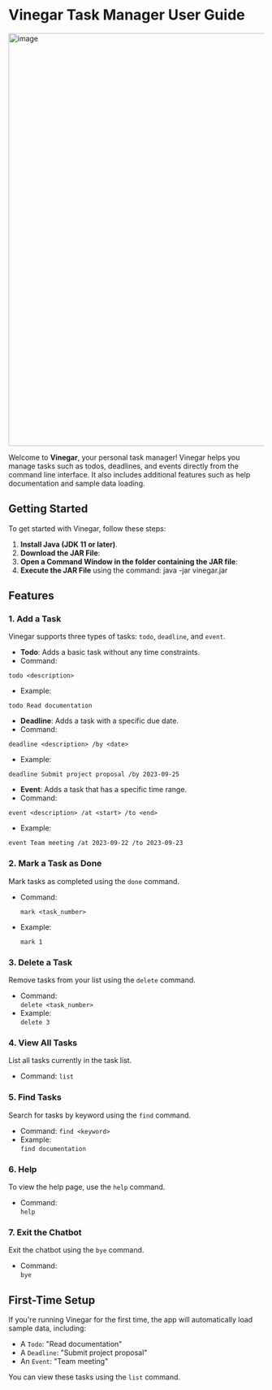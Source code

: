 # Vinegar Task Manager User Guide

<img width="812" alt="image" src="https://github.com/user-attachments/assets/d62b6526-b6dc-447c-9efd-32c6e58e7976">

Welcome to **Vinegar**, your personal task manager! Vinegar helps you manage tasks such as todos, deadlines, and events directly from the command line interface. It also includes additional features such as help documentation and sample data loading.

## Getting Started

To get started with Vinegar, follow these steps:

1. **Install Java (JDK 11 or later)**.
2. **Download the JAR File**:  
3. **Open a Command Window in the folder containing the JAR file**:  
4. **Execute the JAR File** using the command: 
   java -jar vinegar.jar

## Features

### 1. Add a Task
Vinegar supports three types of tasks: `todo`, `deadline`, and `event`.

- **Todo**: Adds a basic task without any time constraints.
- Command:
 ```
 todo <description>
 ```
- Example:
 ```
 todo Read documentation
 ```

- **Deadline**: Adds a task with a specific due date.
- Command:
 ```
 deadline <description> /by <date>
 ```
- Example:
 ```
 deadline Submit project proposal /by 2023-09-25
 ```

- **Event**: Adds a task that has a specific time range.
- Command:
 ```
 event <description> /at <start> /to <end>
 ```
- Example:
 ```
 event Team meeting /at 2023-09-22 /to 2023-09-23
 ```

### 2. Mark a Task as Done
Mark tasks as completed using the `done` command.

- Command:
  ```
  mark <task_number>
  ```
- Example:  
  ```
  mark 1
  ```

### 3. Delete a Task
Remove tasks from your list using the `delete` command.

- Command:  
  ```delete <task_number>```
- Example:  
  ```delete 3```

### 4. View All Tasks
List all tasks currently in the task list.

- Command:
  ```list```

### 5. Find Tasks
Search for tasks by keyword using the `find` command.

- Command:
  ```find <keyword>```
- Example:  
  ```find documentation```

### 6. Help
To view the help page, use the `help` command.

- Command:  
  ```help```

### 7. Exit the Chatbot
Exit the chatbot using the `bye` command.

- Command:  
  ```bye```

## First-Time Setup

If you're running Vinegar for the first time, the app will automatically load sample data, including:
- A `Todo`: "Read documentation"
- A `Deadline`: "Submit project proposal"
- An `Event`: "Team meeting"

You can view these tasks using the `list` command.


  


